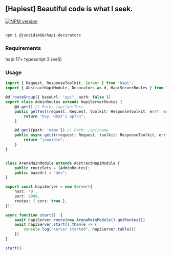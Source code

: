 ## [Hapiest] Beautiful code is what I seek.
<span class="badge-npmversion"><a href="https://www.npmjs.com/package/@junaid1460/hapiest" title="View this project on NPM"><img src="https://img.shields.io/npm/v/@junaid1460/hapiest.svg" alt="NPM version" /></a></span>

```shell

npm i @junaid1460/hapi-decorators
```

### Requirements
hapi 17+
typescript 3 (es6)

### Usage

```typescript
import { Request, ResponseToolkit, Server } from "hapi";
import { AbstractHapiModule, Decorators as d, HapiServerRoutes } from "@junaid1460/hapiest";

@d.routeGroup({ baseUrl: "api", auth: false })
export class AdminRoutes extends HapiServerRoutes {
    @d.get() // Path: /api/getTest
    public getTest(request: Request, toolkit: ResponseToolkit, err?: Error) {
        return "hey, what's up?\n";
    }

    @d.get({path: 'name'}) // Path: /api/name
    public async getit(request: Request, toolkit: ResponseToolkit, err?: Error) {
        return "junaid\n";
    }
}


class ArenaMainModule extends AbstractHapiModule {
    public routeSets = [AdminRoutes];
    public baseUrl = "dev";
}

export const hapiServer = new Server({
    host: '0',
    port: 8000,
    routes: { cors: true },
});

async function start()  {
    await hapiServer.route(new ArenaMainModule().getRoutes())
    await hapiServer.start().then(e => {
        console.log("server started", hapiServer.table())
    })
}

start()

```